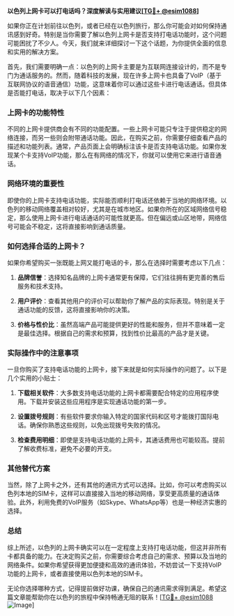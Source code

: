 **以色列上网卡可以打电话吗？深度解读与实用建议[[TG💪+ @esim1088](https://t.me/s/esim1088)]**

如果你正在计划前往以色列，或者已经在以色列旅行，那么你可能会对如何保持通讯感到好奇。特别是当你需要了解以色列上网卡是否支持打电话功能时，这个问题可能困扰了不少人。今天，我们就来详细探讨一下这个话题，为你提供全面的信息和实用的解决方案。

首先，我们需要明确一点：以色列的上网卡主要是为互联网连接设计的，而不是专门为通话服务的。然而，随着科技的发展，现在许多上网卡也具备了VoIP（基于互联网协议的语音通信）功能，这意味着你可以通过这些卡进行电话通话。但具体是否能打电话，取决于以下几个因素：

### 上网卡的功能特性

不同的上网卡提供商会有不同的功能配置。一些上网卡可能只专注于提供稳定的网络连接，而另一些则会附带通话功能。因此，在购买之前，你需要仔细查看产品的描述和功能列表。通常，产品页面上会明确标注该卡是否支持电话功能。如果你发现某个卡支持VoIP功能，那么在有网络的情况下，你就可以使用它来进行语音通话。

### 网络环境的重要性

即使你的上网卡支持电话功能，实际能否顺利打电话还依赖于当地的网络环境。以色列的移动网络覆盖相对较好，尤其是在城市地区。如果你所在的区域网络信号稳定，那么使用上网卡进行电话通话的可能性就更高。但在偏远或山区地带，网络信号可能会不稳定，这将直接影响到通话质量。

### 如何选择合适的上网卡？

如果你希望购买一张既能上网又能打电话的卡，那么在选择时需要考虑以下几点：

1. **品牌信誉**：选择知名品牌的上网卡通常更有保障，它们往往拥有更完善的售后服务和技术支持。
   
2. **用户评价**：查看其他用户的评价可以帮助你了解产品的实际表现。特别是关于通话功能的反馈，这将直接影响你的决策。

3. **价格与性价比**：虽然高端产品可能提供更好的性能和服务，但并不意味着一定是最佳选择。根据自己的需求和预算，找到性价比最高的产品才是关键。

### 实际操作中的注意事项

一旦你购买了支持电话功能的上网卡，接下来就是如何实际操作的问题了。以下是几个实用的小贴士：

1. **下载相关软件**：大多数支持电话功能的上网卡都需要配合特定的应用程序使用。下载并安装这些应用程序是实现通话功能的第一步。

2. **设置拨号规则**：有些软件要求你输入特定的国家代码和区号才能拨打国际电话。确保你熟悉这些规则，以免出现拨号失败的情况。

3. **检查费用明细**：即使是支持电话功能的上网卡，其通话费用也可能较高。提前了解收费标准，避免不必要的开支。

### 其他替代方案

当然，除了上网卡之外，还有其他的通讯方式可以选择。比如，你可以考虑购买以色列本地的SIM卡，这样可以直接接入当地的移动网络，享受更高质量的通话体验。此外，利用免费的VoIP服务（如Skype、WhatsApp等）也是一种经济实惠的选择。

### 总结

综上所述，以色列的上网卡确实可以在一定程度上支持打电话功能，但这并非所有卡都具备的能力。在决定购买之前，你需要综合考虑自己的需求、预算以及当地的网络条件。如果你希望获得更加便捷和高效的通讯体验，不妨尝试一下支持VoIP功能的上网卡，或者直接使用以色列本地的SIM卡。

无论你选择哪种方式，记得提前做好功课，确保自己的通讯需求得到满足。希望这篇文章能帮助你在以色列的旅程中保持畅通无阻的联系！[[TG💪+ @esim1088](https://t.me/s/esim1088) ![Image](https://i.postimg.cc/4NQfJmqS/Snipaste-2025-05-13-00-14-12.png)]